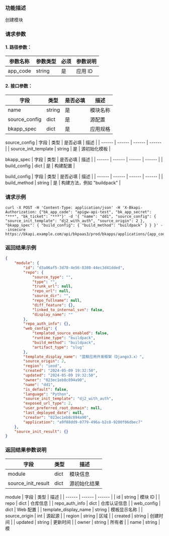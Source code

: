 ### 功能描述
创建模块

### 请求参数

#### 1. 路径参数：

|   参数名称   |    参数类型  |  必须  |     参数说明     |
| ------------ | ------------ | ------ | ---------------- |
| app_code   | string | 是 | 应用 ID |

#### 2. 接口参数：

| 字段 |   类型 |  是否必填 | 描述 |
| ------ | ------ | ------ | ------ |
| name | string | 是 | 模块名称 |
| source_config | dict | 是 | 源配置 |
| bkapp_spec | dict | 是 | 应用规格 |

source_config
| 字段 |   类型 |  是否必填 | 描述 |
| ------ | ------ | ------ | ------ |
| source_init_template | string | 是 | 源初始化模板 |

bkapp_spec
| 字段 |   类型 |  是否必填 | 描述 |
| ------ | ------ | ------ | ------ |
| build_config | dict | 是 | 构建配置 |

build_config
| 字段 |   类型 |  是否必填 | 描述 |
| ------ | ------ | ------ | ------ |
| build_method | string | 是 | 构建方法，例如 "buildpack" |

### 请求示例
```
curl -X POST -H 'Content-Type: application/json' -H 'X-Bkapi-Authorization: {"bk_app_code": "apigw-api-test", "bk_app_secret": "***", "bk_ticket": "***"}' -d '{ "name": "dd1", "source_config": { "source_init_template": "dj2_with_auth", "source_origin": 2 }, "bkapp_spec": { "build_config": { "build_method": "buildpack" } } }' --insecure https://bkapi.example.com/api/bkpaas3/prod/bkapps/applications/{app_code}/modules/
```

### 返回结果示例
```json
{
    "module": {
        "id": "d3a06af5-3d70-4e56-8380-44ec3d41dded",
        "repo": {
            "source_type": "",
            "type": "",
            "trunk_url": null,
            "repo_url": null,
            "source_dir": "",
            "repo_fullname": null,
            "diff_feature": {},
            "linked_to_internal_svn": false,
            "display_name": ""
        },
        "repo_auth_info": {},
        "web_config": {
            "templated_source_enabled": false,
            "runtime_type": "buildpack",
            "build_method": "buildpack",
            "artifact_type": "slug"
        },
        "template_display_name": "蓝鲸应用开发框架（Django3.x）",
        "source_origin": 2,
        "region": "ieod",
        "created": "2024-05-09 19:32:50",
        "updated": "2024-05-09 19:32:50",
        "owner": "023ec1eb8c894a90",
        "name": "dd1",
        "is_default": false,
        "language": "Python",
        "source_init_template": "dj2_with_auth",
        "exposed_url_type": 2,
        "user_preferred_root_domain": null,
        "last_deployed_date": null,
        "creator": "023ec1eb8c894a90",
        "application": "a9f88dd9-0779-496a-b2c0-9200f06dbec7"
    },
    "source_init_result": {}
}
```

### 返回结果参数说明

| 字段 |   类型 | 描述 |
| ------ | ------ | ------ |
| module | dict | 模块信息 |
| source_init_result | dict | 源初始化结果 |

module
| 字段 |   类型 | 描述 |
| ------ | ------ | ------ |
| id | string | 模块 ID |
| repo | dict | 仓库信息 |
| repo_auth_info | dict | 仓库认证信息 |
| web_config | dict | Web 配置 |
| template_display_name | string | 模板显示名称 |
| source_origin | int | 源起源 |
| region | string | 区域 |
| created | string | 创建时间 |
| updated | string | 更新时间 |
| owner | string | 所有者 |
| name | string | 模